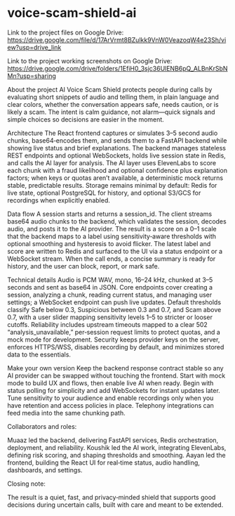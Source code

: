 # voice-scam-shield-ai

Link to the project files on Google Drive: https://drive.google.com/file/d/17ArVrmt8BZulkk9VnW0VeazoqW4e23Sh/view?usp=drive_link

Link to the project working screenshots on Google Drive: https://drive.google.com/drive/folders/1EfiH0_3sjc36UlENB6pQ_ALBnKrSbNMn?usp=sharing

About the project
AI Voice Scam Shield protects people during calls by evaluating short snippets of audio and telling them, in plain language and clear colors, whether the conversation appears safe, needs caution, or is likely a scam. The intent is calm guidance, not alarm—quick signals and simple choices so decisions are easier in the moment.

Architecture
The React frontend captures or simulates 3–5 second audio chunks, base64‑encodes them, and sends them to a FastAPI backend while showing live status and brief explanations. The backend manages stateless REST endpoints and optional WebSockets, holds live session state in Redis, and calls the AI layer for analysis. The AI layer uses ElevenLabs to score each chunk with a fraud likelihood and optional confidence plus explanation factors; when keys or quotas aren’t available, a deterministic mock returns stable, predictable results. Storage remains minimal by default: Redis for live state, optional PostgreSQL for history, and optional S3/GCS for recordings when explicitly enabled.

Data flow
A session starts and returns a session_id. The client streams base64 audio chunks to the backend, which validates the session, decodes audio, and posts it to the AI provider. The result is a score on a 0–1 scale that the backend maps to a label using sensitivity‑aware thresholds with optional smoothing and hysteresis to avoid flicker. The latest label and score are written to Redis and surfaced to the UI via a status endpoint or a WebSocket stream. When the call ends, a concise summary is ready for history, and the user can block, report, or mark safe.

Technical details
Audio is PCM WAV, mono, 16–24 kHz, chunked at 3–5 seconds and sent as base64 in JSON. Core endpoints cover creating a session, analyzing a chunk, reading current status, and managing user settings; a WebSocket endpoint can push live updates. Default thresholds classify Safe below 0.3, Suspicious between 0.3 and 0.7, and Scam above 0.7, with a user slider mapping sensitivity levels 1–5 to stricter or looser cutoffs. Reliability includes upstream timeouts mapped to a clear 502 “analysis_unavailable,” per‑session request limits to protect quotas, and a mock mode for development. Security keeps provider keys on the server, enforces HTTPS/WSS, disables recording by default, and minimizes stored data to the essentials.

Make your own version
Keep the backend response contract stable so any AI provider can be swapped without touching the frontend. Start with mock mode to build UX and flows, then enable live AI when ready. Begin with status polling for simplicity and add WebSockets for instant updates later. Tune sensitivity to your audience and enable recordings only when you have retention and access policies in place. Telephony integrations can feed media into the same chunking path.

Collaborators and roles:

Muaaz led the backend, delivering FastAPI services, Redis orchestration, deployment, and reliability.
Koushik led the AI work, integrating ElevenLabs, defining risk scoring, and shaping thresholds and smoothing. 
Aayan led the frontend, building the React UI for real‑time status, audio handling, dashboards, and settings.

Closing note:

The result is a quiet, fast, and privacy‑minded shield that supports good decisions during uncertain calls, built with care and meant to be extended.
